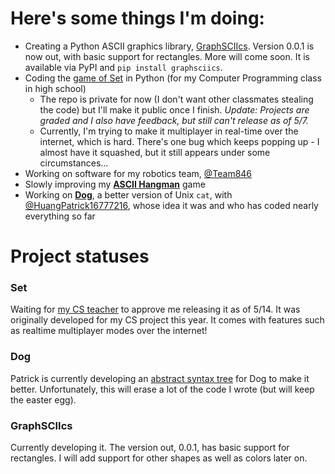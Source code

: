 # Here's some things I'm doing:
  - Creating a Python ASCII graphics library, [GraphSCIIcs](https://github.com/apawate/graphsciics). Version 0.0.1 is now out, with basic support for rectangles. More will come soon. It is available via PyPI and `pip install graphsciics`.
  - Coding the [game of Set](https://github.com/apawate/Python3-Set-Game-2021) in Python (for my Computer Programming class in high school)
    - The repo is private for now (I don't want other classmates stealing the code) but I'll make it public once I finish. *Update: Projects are graded and I also have feedback, but still can't release as of 5/7.*
    - Currently, I'm trying to make it multiplayer in real-time over the internet, which is hard. There's one bug which keeps popping up - I almost have it squashed, but it still appears under some circumstances...
  - Working on software for my robotics team, [@Team846](https://github.com/Team846) 
  - Slowly improving my [**ASCII Hangman**](https://github.com/apawate/ascii-hangman) game
  - Working on [**Dog**](https://github.com/HuangPatrick16777216/dog), a better version of Unix `cat`, with [@HuangPatrick16777216](https://github.com/HuangPatrick16777216), whose idea it was and who has coded nearly everything so far


# Project statuses

### Set

Waiting for [my CS teacher](https://github.com/psmaker) to approve me releasing it as of 5/14. It was originally developed for my CS project this year. It comes with features such as realtime multiplayer modes over the internet!

### Dog

Patrick is currently developing an [abstract syntax tree](https://github.com/HuangPatrick16777216/python-east) for Dog to make it better. Unfortunately, this will erase a lot of the code I wrote (but will keep the easter egg).


### GraphSCIIcs

Currently developing it. The version out, 0.0.1, has basic support for rectangles. I will add support for other shapes as well as colors later on.
